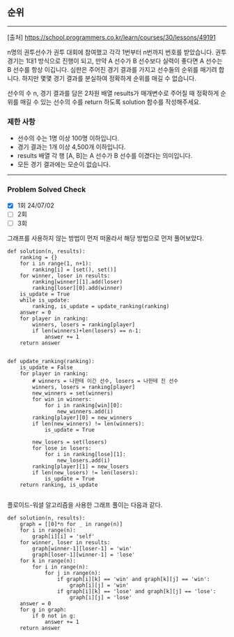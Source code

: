 ## 순위

---

[출처] https://school.programmers.co.kr/learn/courses/30/lessons/49191

n명의 권투선수가 권투 대회에 참여했고 각각 1번부터 n번까지 번호를 받았습니다. 
권투 경기는 1대1 방식으로 진행이 되고, 
만약 A 선수가 B 선수보다 실력이 좋다면 A 선수는 B 선수를 항상 이깁니다. 
심판은 주어진 경기 결과를 가지고 선수들의 순위를 매기려 합니다. 
하지만 몇몇 경기 결과를 분실하여 정확하게 순위를 매길 수 없습니다.

선수의 수 n, 경기 결과를 담은 2차원 배열 results가 매개변수로 주어질 때 
정확하게 순위를 매길 수 있는 선수의 수를 return 하도록 solution 함수를 작성해주세요.

### 제한 사항

- 선수의 수는 1명 이상 100명 이하입니다.
- 경기 결과는 1개 이상 4,500개 이하입니다.
- results 배열 각 행 [A, B]는 A 선수가 B 선수를 이겼다는 의미입니다.
- 모든 경기 결과에는 모순이 없습니다.

---
### Problem Solved Check
- [x] 1회  24/07/02
- [ ] 2회
- [ ] 3회

그래프를 사용하지 않는 방법이 먼저 떠올라서 해당 방법으로 먼저 풀어보았다.
~~~
def solution(n, results):
    ranking = {}
    for i in range(1, n+1):
        ranking[i] = [set(), set()]
    for winner, loser in results:
        ranking[winner][1].add(loser)
        ranking[loser][0].add(winner)
    is_update = True
    while is_update:
        ranking, is_update = update_ranking(ranking)
    answer = 0
    for player in ranking:
        winners, losers = ranking[player]
        if len(winners)+len(losers) == n-1:
            answer += 1
    return answer


def update_ranking(ranking):
    is_update = False
    for player in ranking:
        # winners = 나한테 이긴 선수, losers = 나한테 진 선수
        winners, losers = ranking[player]
        new_winners = set(winners)
        for win in winners:
            for i in ranking[win][0]:
                new_winners.add(i)
        ranking[player][0] = new_winners
        if len(new_winners) != len(winners):
            is_update = True

        new_losers = set(losers)
        for lose in losers:
            for i in ranking[lose][1]:
                new_losers.add(i)
        ranking[player][1] = new_losers
        if len(new_losers) != len(losers):
            is_update = True
    return ranking, is_update
    
~~~
플로이드-워셜 알고리즘을 사용한 그래프 풀이는 다음과 같다.
~~~
def solution(n, results):
    graph = [[0]*n for _ in range(n)]
    for i in range(n):
        graph[i][i] = 'self'
    for winner, loser in results:
        graph[winner-1][loser-1] = 'win'
        graph[loser-1][winner-1] = 'lose'
    for k in range(n):
        for i in range(n):
            for j in range(n):
                if graph[i][k] == 'win' and graph[k][j] == 'win':
                    graph[i][j] = 'win'
                if graph[i][k] == 'lose' and graph[k][j] == 'lose':
                    graph[i][j] = 'lose'
    answer = 0
    for g in graph:
        if 0 not in g:
            answer += 1
    return answer
    
~~~